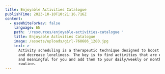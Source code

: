 ```yaml
---
title: Enjoyable Activities Catalogue
publishTime: 2023-10-10T10:21:16.716Z
content:
  - useWhiteForNav: false
    language: EN
    path: '/resources/enjoyable-activities-catalogue '
    title: Enjoyable Activities Catalogue
    image: /assets/uploads/girl-768686_1280.jpg
    text: >-
      Activity scheduling is a therapeutic technique designed to boost your mood
      and decrease loneliness. The key is to find activities that are enjoyable
      and meaningful for you and add them to your daily/weekly or monthly
      routine.
---
```

